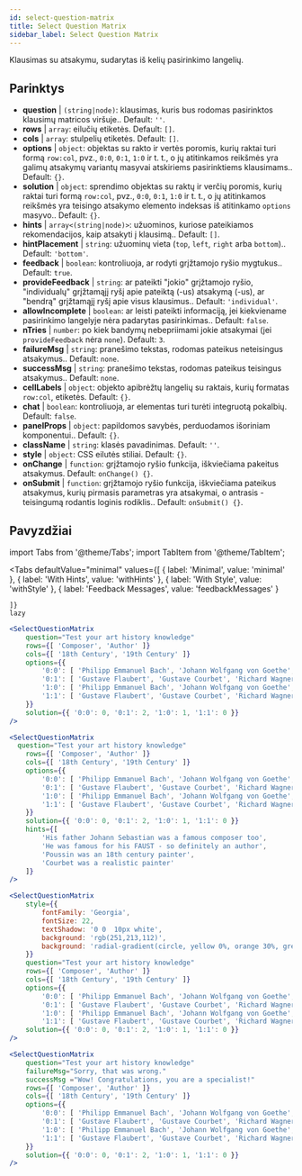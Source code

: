 ```yaml
---
id: select-question-matrix
title: Select Question Matrix
sidebar_label: Select Question Matrix
---
```


Klausimas su atsakymu, sudarytas iš kelių pasirinkimo langelių.

## Parinktys

* __question__ | `(string|node)`: klausimas, kuris bus rodomas pasirinktos klausimų matricos viršuje.. Default: `''`.
* __rows__ | `array`: eilučių etiketės. Default: `[]`.
* __cols__ | `array`: stulpelių etiketės. Default: `[]`.
* __options__ | `object`: objektas su rakto ir vertės poromis, kurių raktai turi formą `row:col`, pvz., `0:0`, `0:1`, `1:0` ir t. t., o jų atitinkamos reikšmės yra galimų atsakymų variantų masyvai atskiriems pasirinktiems klausimams.. Default: `{}`.
* __solution__ | `object`: sprendimo objektas su raktų ir verčių poromis, kurių raktai turi formą `row:col`, pvz., `0:0`, `0:1`, `1:0` ir t. t., o jų atitinkamos reikšmės yra teisingo atsakymo elemento indeksas iš atitinkamo `options` masyvo.. Default: `{}`.
* __hints__ | `array<(string|node)>`: užuominos, kuriose pateikiamos rekomendacijos, kaip atsakyti į klausimą.. Default: `[]`.
* __hintPlacement__ | `string`: užuominų vieta (`top`, `left`, `right` arba `bottom`).. Default: `'bottom'`.
* __feedback__ | `boolean`: kontroliuoja, ar rodyti grįžtamojo ryšio mygtukus.. Default: `true`.
* __provideFeedback__ | `string`: ar pateikti "jokio" grįžtamojo ryšio, "individualų" grįžtamąjį ryšį apie pateiktą (-us) atsakymą (-us), ar "bendrą" grįžtamąjį ryšį apie visus klausimus.. Default: `'individual'`.
* __allowIncomplete__ | `boolean`: ar leisti pateikti informaciją, jei kiekviename pasirinkimo langelyje nėra padarytas pasirinkimas.. Default: `false`.
* __nTries__ | `number`: po kiek bandymų nebepriimami jokie atsakymai (jei `provideFeedback` nėra `none`). Default: `3`.
* __failureMsg__ | `string`: pranešimo tekstas, rodomas pateikus neteisingus atsakymus.. Default: `none`.
* __successMsg__ | `string`: pranešimo tekstas, rodomas pateikus teisingus atsakymus.. Default: `none`.
* __cellLabels__ | `object`: objekto apibrėžtų langelių su raktais, kurių formatas `row:col`, etiketės. Default: `{}`.
* __chat__ | `boolean`: kontroliuoja, ar elementas turi turėti integruotą pokalbių. Default: `false`.
* __panelProps__ | `object`: papildomos savybės, perduodamos išoriniam <Panel /> komponentui.. Default: `{}`.
* __className__ | `string`: klasės pavadinimas. Default: `''`.
* __style__ | `object`: CSS eilutės stiliai. Default: `{}`.
* __onChange__ | `function`: grįžtamojo ryšio funkcija, iškviečiama pakeitus atsakymus. Default: `onChange() {}`.
* __onSubmit__ | `function`: grįžtamojo ryšio funkcija, iškviečiama pateikus atsakymus, kurių pirmasis parametras yra atsakymai, o antrasis - teisingumą rodantis loginis rodiklis.. Default: `onSubmit() {}`.


## Pavyzdžiai


import Tabs from '@theme/Tabs';
import TabItem from '@theme/TabItem';

<Tabs
    defaultValue="minimal"
    values={[
        { label: 'Minimal', value: 'minimal' },
        { label: 'With Hints', value: 'withHints' },
        { label: 'With Style', value: 'withStyle' },
        { label: 'Feedback Messages', value: 'feedbackMessages' }
        
    ]}
    lazy
>

<TabItem value="minimal">

```jsx live
<SelectQuestionMatrix
    question="Test your art history knowledge"
    rows={[ 'Composer', 'Author' ]} 
    cols={[ '18th Century', '19th Century' ]} 
    options={{ 
        '0:0': [ 'Philipp Emmanuel Bach', 'Johann Wolfgang von Goethe', 'Nicolas Poussin'], 
        '0:1': [ 'Gustave Flaubert', 'Gustave Courbet', 'Richard Wagner'] ,
        '1:0': [ 'Philipp Emmanuel Bach', 'Johann Wolfgang von Goethe', 'Nicolas Poussin'],
        '1:1': [ 'Gustave Flaubert', 'Gustave Courbet', 'Richard Wagner'] 
    }} 
    solution={{ '0:0': 0, '0:1': 2, '1:0': 1, '1:1': 0 }}
/>
```
</TabItem>

<TabItem value="withHints">

```jsx live
<SelectQuestionMatrix
  question="Test your art history knowledge"
    rows={[ 'Composer', 'Author' ]} 
    cols={[ '18th Century', '19th Century' ]} 
    options={{ 
        '0:0': [ 'Philipp Emmanuel Bach', 'Johann Wolfgang von Goethe', 'Nicolas Poussin'], 
        '0:1': [ 'Gustave Flaubert', 'Gustave Courbet', 'Richard Wagner'] ,
        '1:0': [ 'Philipp Emmanuel Bach', 'Johann Wolfgang von Goethe', 'Nicolas Poussin'],
        '1:1': [ 'Gustave Flaubert', 'Gustave Courbet', 'Richard Wagner'] 
    }} 
    solution={{ '0:0': 0, '0:1': 2, '1:0': 1, '1:1': 0 }}
    hints={[
        'His father Johann Sebastian was a famous composer too',
        'He was famous for his FAUST - so definitely an author',
        'Poussin was an 18th century painter',
        'Courbet was a realistic painter'
    ]}
/>
```
</TabItem>

<TabItem value="withStyle">

```jsx live
<SelectQuestionMatrix
    style={{ 
        fontFamily: 'Georgia',
        fontSize: 22, 
        textShadow: '0 0  10px white',
        background: 'rgb(251,213,112)',
        background: 'radial-gradient(circle, yellow 0%, orange 30%, green 100%)'
    }}
    question="Test your art history knowledge"
    rows={[ 'Composer', 'Author' ]} 
    cols={[ '18th Century', '19th Century' ]} 
    options={{ 
        '0:0': [ 'Philipp Emmanuel Bach', 'Johann Wolfgang von Goethe', 'Nicolas Poussin'], 
        '0:1': [ 'Gustave Flaubert', 'Gustave Courbet', 'Richard Wagner'] ,
        '1:0': [ 'Philipp Emmanuel Bach', 'Johann Wolfgang von Goethe', 'Nicolas Poussin'],
        '1:1': [ 'Gustave Flaubert', 'Gustave Courbet', 'Richard Wagner'] }} 
    solution={{ '0:0': 0, '0:1': 2, '1:0': 1, '1:1': 0 }}
/>
```
</TabItem>


<TabItem value="feedbackMessages">

```jsx live
<SelectQuestionMatrix
    question="Test your art history knowledge"
    failureMsg="Sorry, that was wrong." 
    successMsg ="Wow! Congratulations, you are a specialist!"
    rows={[ 'Composer', 'Author' ]} 
    cols={[ '18th Century', '19th Century' ]} 
    options={{ 
        '0:0': [ 'Philipp Emmanuel Bach', 'Johann Wolfgang von Goethe', 'Nicolas Poussin'], 
        '0:1': [ 'Gustave Flaubert', 'Gustave Courbet', 'Richard Wagner'] ,
        '1:0': [ 'Philipp Emmanuel Bach', 'Johann Wolfgang von Goethe', 'Nicolas Poussin'],
        '1:1': [ 'Gustave Flaubert', 'Gustave Courbet', 'Richard Wagner'] 
    }} 
    solution={{ '0:0': 0, '0:1': 2, '1:0': 1, '1:1': 0 }}
/>
```

</TabItem>

</Tabs>

